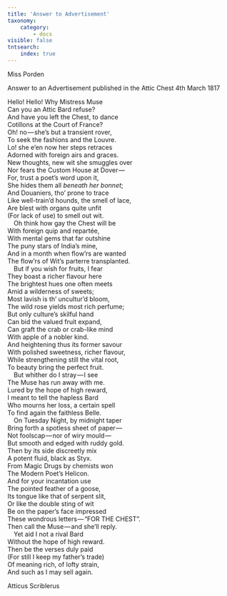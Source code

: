 ```yaml
---
title: 'Answer to Advertisement'
taxonomy:
    category:
        - docs
visible: false
tntsearch:
    index: true
---
```


<div class="author">Miss Porden</div>

<span class="title">Answer to an Advertisement published in the Attic Chest 4th March 1817</span>

Hello! Hello! Why Mistress Muse  
Can you an Attic Bard refuse?   
And have you left the Chest, to dance  
Cotillons at the Court of France?  
Oh! no — she’s but a transient rover,  
To seek the fashions and the Louvre.  
Lo! she e’en now her steps retraces  
Adorned with foreign airs and graces.  
New thoughts, new wit she smuggles over  
Nor fears the Custom House at Dover —   
For, trust a poet’s word upon it,  
She hides them all *beneath her bonnet*;  
And Douaniers, tho’ prone to trace  
Like well-train’d hounds, the smell of lace,  
Are blest with organs quite unfit  
(For lack of use) to smell out wit.  
&emsp;Oh think how gay the Chest will be  
With foreign quip and repartée,  
With mental gems that far outshine  
The puny stars of India’s mine,  
And in a month when flow’rs are wanted  
The flow’rs of Wit’s parterre transplanted.  
&emsp;But if you wish for fruits, I fear  
They boast a richer flavour here  
The brightest hues one often meets  
Amid a wilderness of sweets;  
Most lavish is th’ uncultur’d bloom,  
The wild rose yields most rich perfume;  
But only culture’s skilful hand  
Can bid the valued fruit expand,  
Can graft the crab or crab-like mind  
With apple of a nobler kind.  
And heightening thus its former savour  
With polished sweetness, richer flavour,  
While strengthening still the vital root,  
To beauty bring the perfect fruit.  
&emsp;But whither do I stray — I see  
The Muse has run away with me.  
Lured by the hope of high reward,  
I meant to tell the hapless Bard  
Who mourns her loss, a certain spell  
To find again the faithless Belle.  
&emsp;On Tuesday Night, by midnight taper  
Bring forth a spotless sheet of paper —   
Not foolscap — nor of wiry mould —   
But smooth and edged with ruddy gold.  
Then by its side discreetly mix  
A potent fluid, black as Styx.  
From Magic Drugs by chemists won  
The Modern Poet’s Helicon.  
And for your incantation use  
The pointed feather of a goose,  
Its tongue like that of serpent slit,  
Or like the double sting of wit  
Be on the paper’s face impressed  
These wondrous letters — “FOR THE CHEST”.  
Then call the Muse — and she’ll reply.  
&emsp;Yet aid I not a rival Bard  
Without the hope of high reward.  
Then be the verses duly paid  
(For still I keep my father’s trade)  
Of meaning rich, of lofty strain,  
And such as I may sell again.

Atticus Scriblerus
